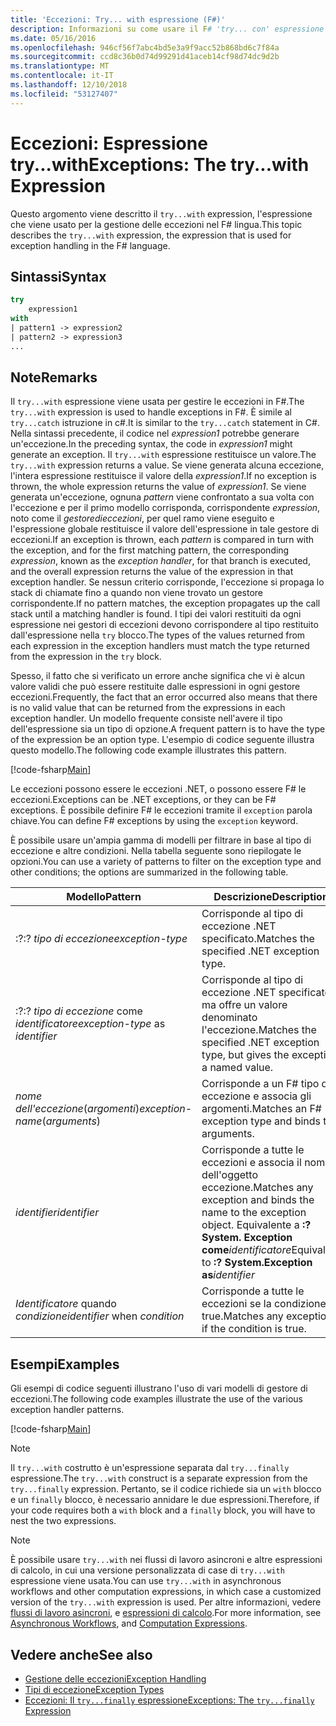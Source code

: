 ```yaml
---
title: 'Eccezioni: Try... with espressione (F#)'
description: Informazioni su come usare il F# 'try... con' espressione per la gestione delle eccezioni.
ms.date: 05/16/2016
ms.openlocfilehash: 946cf56f7abc4bd5e3a9f9acc52b868bd6c7f84a
ms.sourcegitcommit: ccd8c36b0d74d99291d41aceb14cf98d74dc9d2b
ms.translationtype: MT
ms.contentlocale: it-IT
ms.lasthandoff: 12/10/2018
ms.locfileid: "53127407"
---
```

# <a name="exceptions-the-trywith-expression"></a><span data-ttu-id="c40d3-103">Eccezioni: Espressione try...with</span><span class="sxs-lookup"><span data-stu-id="c40d3-103">Exceptions: The try...with Expression</span></span>

<span data-ttu-id="c40d3-104">Questo argomento viene descritto il `try...with` expression, l'espressione che viene usato per la gestione delle eccezioni nel F# lingua.</span><span class="sxs-lookup"><span data-stu-id="c40d3-104">This topic describes the `try...with` expression, the expression that is used for exception handling in the F# language.</span></span>

## <a name="syntax"></a><span data-ttu-id="c40d3-105">Sintassi</span><span class="sxs-lookup"><span data-stu-id="c40d3-105">Syntax</span></span>

```fsharp
try
    expression1
with
| pattern1 -> expression2
| pattern2 -> expression3
...
```

## <a name="remarks"></a><span data-ttu-id="c40d3-106">Note</span><span class="sxs-lookup"><span data-stu-id="c40d3-106">Remarks</span></span>

<span data-ttu-id="c40d3-107">Il `try...with` espressione viene usata per gestire le eccezioni in F#.</span><span class="sxs-lookup"><span data-stu-id="c40d3-107">The `try...with` expression is used to handle exceptions in F#.</span></span> <span data-ttu-id="c40d3-108">È simile al `try...catch` istruzione in c#.</span><span class="sxs-lookup"><span data-stu-id="c40d3-108">It is similar to the `try...catch` statement in C#.</span></span> <span data-ttu-id="c40d3-109">Nella sintassi precedente, il codice nel *expression1* potrebbe generare un'eccezione.</span><span class="sxs-lookup"><span data-stu-id="c40d3-109">In the preceding syntax, the code in *expression1* might generate an exception.</span></span> <span data-ttu-id="c40d3-110">Il `try...with` espressione restituisce un valore.</span><span class="sxs-lookup"><span data-stu-id="c40d3-110">The `try...with` expression returns a value.</span></span> <span data-ttu-id="c40d3-111">Se viene generata alcuna eccezione, l'intera espressione restituisce il valore della *expression1*.</span><span class="sxs-lookup"><span data-stu-id="c40d3-111">If no exception is thrown, the whole expression returns the value of *expression1*.</span></span> <span data-ttu-id="c40d3-112">Se viene generata un'eccezione, ognuna *pattern* viene confrontato a sua volta con l'eccezione e per il primo modello corrisponda, corrispondente *expression*, noto come il *gestoredieccezioni*, per quel ramo viene eseguito e l'espressione globale restituisce il valore dell'espressione in tale gestore di eccezioni.</span><span class="sxs-lookup"><span data-stu-id="c40d3-112">If an exception is thrown, each *pattern* is compared in turn with the exception, and for the first matching pattern, the corresponding *expression*, known as the *exception handler*, for that branch is executed, and the overall expression returns the value of the expression in that exception handler.</span></span> <span data-ttu-id="c40d3-113">Se nessun criterio corrisponde, l'eccezione si propaga lo stack di chiamate fino a quando non viene trovato un gestore corrispondente.</span><span class="sxs-lookup"><span data-stu-id="c40d3-113">If no pattern matches, the exception propagates up the call stack until a matching handler is found.</span></span> <span data-ttu-id="c40d3-114">I tipi dei valori restituiti da ogni espressione nei gestori di eccezioni devono corrispondere al tipo restituito dall'espressione nella `try` blocco.</span><span class="sxs-lookup"><span data-stu-id="c40d3-114">The types of the values returned from each expression in the exception handlers must match the type returned from the expression in the `try` block.</span></span>

<span data-ttu-id="c40d3-115">Spesso, il fatto che si verificato un errore anche significa che vi è alcun valore validi che può essere restituite dalle espressioni in ogni gestore eccezioni.</span><span class="sxs-lookup"><span data-stu-id="c40d3-115">Frequently, the fact that an error occurred also means that there is no valid value that can be returned from the expressions in each exception handler.</span></span> <span data-ttu-id="c40d3-116">Un modello frequente consiste nell'avere il tipo dell'espressione sia un tipo di opzione.</span><span class="sxs-lookup"><span data-stu-id="c40d3-116">A frequent pattern is to have the type of the expression be an option type.</span></span> <span data-ttu-id="c40d3-117">L'esempio di codice seguente illustra questo modello.</span><span class="sxs-lookup"><span data-stu-id="c40d3-117">The following code example illustrates this pattern.</span></span>

[!code-fsharp[Main](../../../../samples/snippets/fsharp/lang-ref-2/snippet5601.fs)]

<span data-ttu-id="c40d3-118">Le eccezioni possono essere le eccezioni .NET, o possono essere F# le eccezioni.</span><span class="sxs-lookup"><span data-stu-id="c40d3-118">Exceptions can be .NET exceptions, or they can be F# exceptions.</span></span> <span data-ttu-id="c40d3-119">È possibile definire F# le eccezioni tramite il `exception` parola chiave.</span><span class="sxs-lookup"><span data-stu-id="c40d3-119">You can define F# exceptions by using the `exception` keyword.</span></span>

<span data-ttu-id="c40d3-120">È possibile usare un'ampia gamma di modelli per filtrare in base al tipo di eccezione e altre condizioni. Nella tabella seguente sono riepilogate le opzioni.</span><span class="sxs-lookup"><span data-stu-id="c40d3-120">You can use a variety of patterns to filter on the exception type and other conditions; the options are summarized in the following table.</span></span>

|<span data-ttu-id="c40d3-121">Modello</span><span class="sxs-lookup"><span data-stu-id="c40d3-121">Pattern</span></span>|<span data-ttu-id="c40d3-122">Descrizione</span><span class="sxs-lookup"><span data-stu-id="c40d3-122">Description</span></span>|
|-------|-----------|
|<span data-ttu-id="c40d3-123">:?</span><span class="sxs-lookup"><span data-stu-id="c40d3-123">:?</span></span> <span data-ttu-id="c40d3-124">*tipo di eccezione*</span><span class="sxs-lookup"><span data-stu-id="c40d3-124">*exception-type*</span></span>|<span data-ttu-id="c40d3-125">Corrisponde al tipo di eccezione .NET specificato.</span><span class="sxs-lookup"><span data-stu-id="c40d3-125">Matches the specified .NET exception type.</span></span>|
|<span data-ttu-id="c40d3-126">:?</span><span class="sxs-lookup"><span data-stu-id="c40d3-126">:?</span></span> <span data-ttu-id="c40d3-127">*tipo di eccezione* come *identificatore*</span><span class="sxs-lookup"><span data-stu-id="c40d3-127">*exception-type* as *identifier*</span></span>|<span data-ttu-id="c40d3-128">Corrisponde al tipo di eccezione .NET specificato, ma offre un valore denominato l'eccezione.</span><span class="sxs-lookup"><span data-stu-id="c40d3-128">Matches the specified .NET exception type, but gives the exception a named value.</span></span>|
|<span data-ttu-id="c40d3-129">*nome dell'eccezione*(*argomenti*)</span><span class="sxs-lookup"><span data-stu-id="c40d3-129">*exception-name*(*arguments*)</span></span>|<span data-ttu-id="c40d3-130">Corrisponde a un F# tipo di eccezione e associa gli argomenti.</span><span class="sxs-lookup"><span data-stu-id="c40d3-130">Matches an F# exception type and binds the arguments.</span></span>|
|<span data-ttu-id="c40d3-131">*identifier*</span><span class="sxs-lookup"><span data-stu-id="c40d3-131">*identifier*</span></span>|<span data-ttu-id="c40d3-132">Corrisponde a tutte le eccezioni e associa il nome dell'oggetto eccezione.</span><span class="sxs-lookup"><span data-stu-id="c40d3-132">Matches any exception and binds the name to the exception object.</span></span> <span data-ttu-id="c40d3-133">Equivalente a **:? System. Exception come**_identificatore_</span><span class="sxs-lookup"><span data-stu-id="c40d3-133">Equivalent to **:? System.Exception as**_identifier_</span></span>|
|<span data-ttu-id="c40d3-134">*Identificatore* quando *condizione*</span><span class="sxs-lookup"><span data-stu-id="c40d3-134">*identifier* when *condition*</span></span>|<span data-ttu-id="c40d3-135">Corrisponde a tutte le eccezioni se la condizione è true.</span><span class="sxs-lookup"><span data-stu-id="c40d3-135">Matches any exception if the condition is true.</span></span>|

## <a name="examples"></a><span data-ttu-id="c40d3-136">Esempi</span><span class="sxs-lookup"><span data-stu-id="c40d3-136">Examples</span></span>

<span data-ttu-id="c40d3-137">Gli esempi di codice seguenti illustrano l'uso di vari modelli di gestore di eccezioni.</span><span class="sxs-lookup"><span data-stu-id="c40d3-137">The following code examples illustrate the use of the various exception handler patterns.</span></span>

[!code-fsharp[Main](../../../../samples/snippets/fsharp/lang-ref-2/snippet5602.fs)]

> [!NOTE]
> <span data-ttu-id="c40d3-138">Il `try...with` costrutto è un'espressione separata dal `try...finally` espressione.</span><span class="sxs-lookup"><span data-stu-id="c40d3-138">The `try...with` construct is a separate expression from the `try...finally` expression.</span></span> <span data-ttu-id="c40d3-139">Pertanto, se il codice richiede sia un `with` blocco e un `finally` blocco, è necessario annidare le due espressioni.</span><span class="sxs-lookup"><span data-stu-id="c40d3-139">Therefore, if your code requires both a `with` block and a `finally` block, you will have to nest the two expressions.</span></span>

> [!NOTE]
> <span data-ttu-id="c40d3-140">È possibile usare `try...with` nei flussi di lavoro asincroni e altre espressioni di calcolo, in cui una versione personalizzata di case di `try...with` espressione viene usata.</span><span class="sxs-lookup"><span data-stu-id="c40d3-140">You can use `try...with` in asynchronous workflows and other computation expressions, in which case a customized version of the `try...with` expression is used.</span></span> <span data-ttu-id="c40d3-141">Per altre informazioni, vedere [flussi di lavoro asincroni](../asynchronous-workflows.md), e [espressioni di calcolo](../computation-expressions.md).</span><span class="sxs-lookup"><span data-stu-id="c40d3-141">For more information, see [Asynchronous Workflows](../asynchronous-workflows.md), and [Computation Expressions](../computation-expressions.md).</span></span>

## <a name="see-also"></a><span data-ttu-id="c40d3-142">Vedere anche</span><span class="sxs-lookup"><span data-stu-id="c40d3-142">See also</span></span>

- [<span data-ttu-id="c40d3-143">Gestione delle eccezioni</span><span class="sxs-lookup"><span data-stu-id="c40d3-143">Exception Handling</span></span>](index.md)
- [<span data-ttu-id="c40d3-144">Tipi di eccezione</span><span class="sxs-lookup"><span data-stu-id="c40d3-144">Exception Types</span></span>](exception-types.md)
- [<span data-ttu-id="c40d3-145">Eccezioni: Il `try...finally` espressione</span><span class="sxs-lookup"><span data-stu-id="c40d3-145">Exceptions: The `try...finally` Expression</span></span>](the-try-finally-expression.md)
